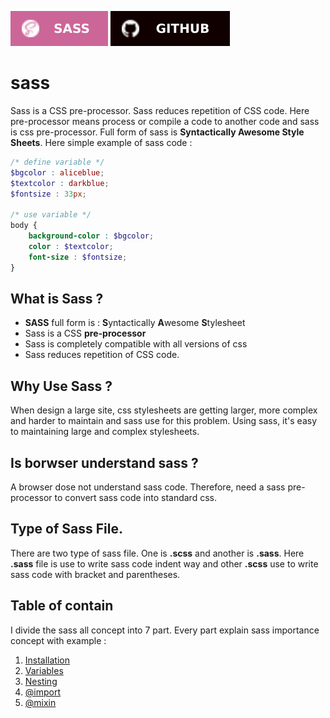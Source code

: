 [![sass](./asset/badges/sass.svg)](https://github.com/Tazri/my_documentation_on_sass)
[![gihub profile](./asset/badges/github.svg)](https://github.com/Tazri)

# sass
Sass is a CSS pre-processor. Sass reduces repetition of CSS code. Here pre-processor means process or compile a code to another code and sass is css pre-processor. Full form of sass is **Syntactically Awesome Style Sheets**. Here simple example of sass code : 

```scss
/* define variable */
$bgcolor : aliceblue;
$textcolor : darkblue;
$fontsize : 33px; 

/* use variable */
body {
    background-color : $bgcolor;
    color : $textcolor;
    font-size : $fontsize;
}
```

## What is Sass ?
- **SASS** full form is : **S**yntactically **A**wesome **S**tylesheet
- Sass is a CSS **pre-processor**
- Sass is completely compatible with all versions of css
- Sass reduces repetition of CSS code. 

## Why Use Sass ?
When design a large site, css stylesheets are getting larger, more complex and harder to maintain and sass use for this problem. Using sass, it's easy to maintaining large and complex stylesheets.

## Is borwser understand sass ?
A browser dose not understand sass code. Therefore, need a sass pre-processor to convert sass code into standard css. 

## Type of Sass File.
There are two type of sass file. One is **.scss** and another is **.sass**. Here **.sass** file is use to write sass code indent way and other **.scss** use to write sass code with bracket and parentheses. 

## Table of contain 
I divide the sass all concept into 7 part. Every part explain sass importance concept with example : 

1. [Installation](./01.installation/readme.md)
1. [Variables](./02.variables/readme.md)
1. [Nesting](./03.nesting/readme.md)
1. [@import](./04.import/readme.md)
1. [@mixin](./05.mixin/readme.md)